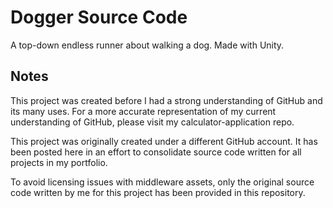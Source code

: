 # Dogger Source Code
A top-down endless runner about walking a dog. Made with Unity.

## Notes
This project was created before I had a strong understanding of GitHub and its many uses. For a more accurate representation of my current understanding of GitHub, please visit my calculator-application repo.

This project was originally created under a different GitHub account. It has been posted here in an effort to consolidate source code written for all projects in my portfolio.

To avoid licensing issues with middleware assets, only the original source code written by me for this project has been provided in this repository. 
